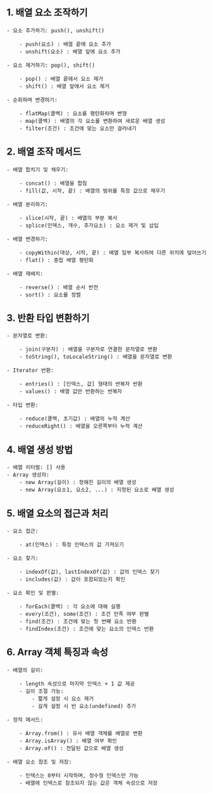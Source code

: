 
## 1. 배열 요소 조작하기

    - 요소 추가하기: push(), unshift()

        - push(요소) : 배열 끝에 요소 추가
        - unshift(요소) : 배열 앞에 요소 추가
        
    - 요소 제거하기: pop(), shift()

        - pop() : 배열 끝에서 요소 제거
        - shift() : 배열 앞에서 요소 제거

    - 순회하며 변경하기:

        - flatMap(콜백) : 요소를 평탄화하며 변형
        - map(콜백) : 배열의 각 요소를 변환하여 새로운 배열 생성
        - filter(조건) : 조건에 맞는 요소만 걸러내기

## 2. 배열 조작 메서드

    - 배열 합치기 및 채우기:
    
        - concat() : 배열을 합침
        - fill(값, 시작, 끝) : 배열의 범위를 특정 값으로 채우기

    - 배열 분리하기:
    
        - slice(시작, 끝) : 배열의 부분 복사
        - splice(인덱스, 개수, 추가요소) : 요소 제거 및 삽입

    - 배열 변경하기:
    
        - copyWithin(대상, 시작, 끝) : 배열 일부 복사하여 다른 위치에 덮어쓰기
        - flat() : 중첩 배열 평탄화
        
    - 배열 재배치:
    
        - reverse() : 배열 순서 반전
        - sort() : 요소를 정렬

## 3. 반환 타입 변환하기

    - 문자열로 변환:

        - join(구분자) : 배열을 구분자로 연결한 문자열로 변환
        - toString(), toLocaleString() : 배열을 문자열로 변환

    - Iterator 반환:

        - entries() : [인덱스, 값] 형태의 반복자 반환
        - values() : 배열 값만 반환하는 반복자
    
    - 타입 변환:

        - reduce(콜백, 초기값) : 배열의 누적 계산
        - reduceRight() : 배열을 오른쪽부터 누적 계산

## 4. 배열 생성 방법

    - 배열 리터럴: [] 사용
    - Array 생성자:
        - new Array(길이) : 정해진 길이의 배열 생성
        - new Array(요소1, 요소2, ...) : 지정된 요소로 배열 생성

## 5. 배열 요소의 접근과 처리

    - 요소 접근:

        - at(인덱스) : 특정 인덱스의 값 가져오기

    - 요소 찾기:

        - indexOf(값), lastIndexOf(값) : 값의 인덱스 찾기
        - includes(값) : 값이 포함되었는지 확인

    - 요소 확인 및 판별:

        - forEach(콜백) : 각 요소에 대해 실행
        - every(조건), some(조건) : 조건 만족 여부 판별
        - find(조건) : 조건에 맞는 첫 번째 요소 반환
        - findIndex(조건) : 조건에 맞는 요소의 인덱스 반환

## 6. Array 객체 특징과 속성

    - 배열의 길이:

        - length 속성으로 마지막 인덱스 + 1 값 제공
        - 길이 조절 가능:
            - 짧게 설정 시 요소 제거
            - 길게 설정 시 빈 요소(undefined) 추가

    - 정적 메서드:

        - Array.from() : 유사 배열 객체를 배열로 변환
        - Array.isArray() : 배열 여부 확인
        - Array.of() : 전달된 값으로 배열 생성

    - 배열 요소 참조 및 저장:

        - 인덱스는 0부터 시작하며, 정수형 인덱스만 가능
        - 배열에 인덱스로 참조되지 않는 값은 객체 속성으로 저장
